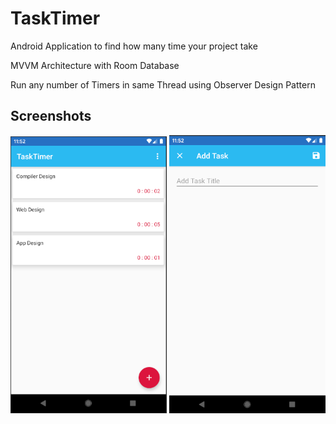 # TaskTimer
Android Application to find how many time your project take

MVVM Architecture with Room Database

Run any number of Timers in same Thread using Observer Design Pattern

## Screenshots

<img src="https://github.com/AmrDeveloper/TaskTimer/blob/master/screenshot/tasktimer1.PNG" width="250">

<img src="https://github.com/AmrDeveloper/TaskTimer/blob/master/screenshot/tasktimer2.PNG" width="250">
